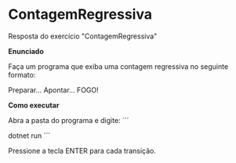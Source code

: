 # ContagemRegressiva
Resposta do exercício "ContagemRegressiva"


**Enunciado**

Faça um programa que exiba uma contagem regressiva no seguinte formato:

Preparar...
Apontar...
FOGO!

**Como executar**

Abra a pasta do programa e digite:
´´´

dotnet run
´´´

Pressione a tecla ENTER para cada transição.